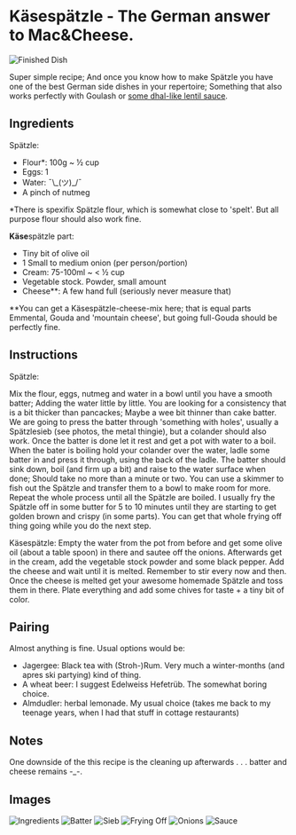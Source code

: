 # Käsespätzle - The German answer to Mac&Cheese.

![Finished Dish](images/kaesespaetzle/00.jpg)

Super simple recipe; And once you know how to make Spätzle you have one of the best German side dishes in your repertoire; Something that also works perfectly with Goulash or [some dhal-like lentil sauce](linsen_und_spaetzle.md).

## Ingredients
Spätzle:
- Flour*: 100g ~ ½ cup
- Eggs: 1
- Water: ¯\\\_(ツ)_/¯
- A pinch of nutmeg

*There is spexifix Spätzle flour, which is somewhat close to 'spelt'. But all purpose flour should also work fine.

**Käse**spätzle part:
- Tiny bit of olive oil
- 1 Small to medium onion (per person/portion)
- Cream: 75-100ml ~ < ½ cup
- Vegetable stock. Powder, small amount
- Cheese**: A few hand full (seriously never measure that)

**You can get a Käsespätzle-cheese-mix here; that is equal parts Emmental, Gouda and 'mountain cheese', but going full-Gouda should be perfectly fine.

## Instructions

Spätzle:

Mix the flour, eggs, nutmeg and water in a bowl until you have a smooth batter; Adding the water little by little. You are looking for a consistency that is a bit thicker than pancackes; Maybe a wee bit thinner than cake batter.
We are going to press the batter through 'something with holes', usually a Spätzlesieb (see photos, the metal thingie), but a colander should also work.
Once the batter is done let it rest and get a pot with water to a boil. When the bater is boiling hold your colander over the water, ladle some batter in and press it through, using the back of the ladle.
The batter should sink down, boil (and firm up a bit) and raise to the water surface when done; Should take no more than a minute or two. You can use a skimmer to fish out the Spätzle and transfer them to a bowl to make room for more.
Repeat the whole process until all the Spätzle are boiled.
I usually fry the Spätzle off in some butter for 5 to 10 minutes until they are starting to get golden brown and crispy (in some parts). You can get that whole frying off thing going while you do the next step.

Käsespätzle:
Empty the water from the pot from before and get some olive oil (about a table spoon) in there and sautee off the onions. Afterwards get in the cream, add the vegetable stock powder and some black pepper. Add the cheese and wait until it is melted. Remember to stir every now and then.
Once the cheese is melted get your awesome homemade Spätzle and toss them in there.
Plate everything and add some chives for taste + a tiny bit of color.

## Pairing
Almost anything is fine. Usual options would be:
- Jagergee: Black tea with (Stroh-)Rum. Very much a winter-months (and apres ski partying) kind of thing.
- A wheat beer: I suggest Edelweiss Hefetrüb. The somewhat boring choice.
- Almdudler: herbal lemonade. My usual choice (takes me back to my teenage years, when I had that stuff in cottage restaurants)

## Notes
One downside of the this recipe is the cleaning up afterwards . . . batter and cheese remains -_-.

## Images

![Ingredients](images/kaesespaetzle/01.jpg)
![Batter](images/kaesespaetzle/02.jpg)
![Sieb](images/kaesespaetzle/03.jpg)
![Frying Off](images/kaesespaetzle/04.jpg)
![Onions](images/kaesespaetzle/05.jpg)
![Sauce](images/kaesespaetzle/06.jpg)
